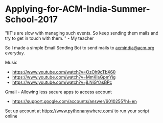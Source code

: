 # Applying-for-ACM-India-Summer-School-2017
"IIT's are slow with managing such events. So keep sending them mails and try to get in touch with them. " - My teacher

So I made a simple Email Sending Bot to send mails to acmindia@acm.org everyday.

Music
- https://www.youtube.com/watch?v=OzOh9cTbX60
- https://www.youtube.com/watch?v=MmKlaGpmYig
- https://www.youtube.com/watch?v=jLNiGYasBPc

Gmail - Allowing less secure apps to access account
- https://support.google.com/accounts/answer/6010255?hl=en

Set up account at https://www.pythonanywhere.com/ to run your script online

